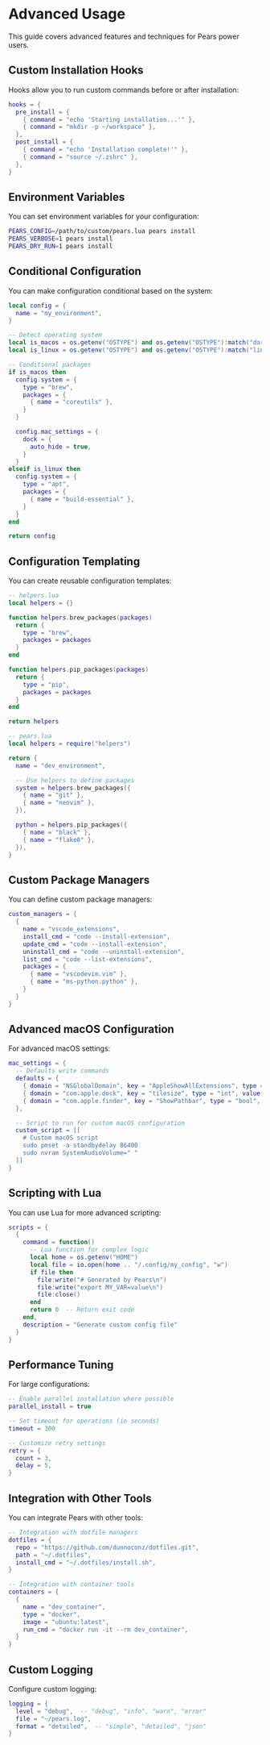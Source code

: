 # Advanced Usage

This guide covers advanced features and techniques for Pears power users.

## Custom Installation Hooks

Hooks allow you to run custom commands before or after installation:

```lua
hooks = {
  pre_install = {
    { command = "echo 'Starting installation...'" },
    { command = "mkdir -p ~/workspace" },
  },
  post_install = {
    { command = "echo 'Installation complete!'" },
    { command = "source ~/.zshrc" },
  },
}
```

## Environment Variables

You can set environment variables for your configuration:

```bash
PEARS_CONFIG=/path/to/custom/pears.lua pears install
PEARS_VERBOSE=1 pears install
PEARS_DRY_RUN=1 pears install
```

## Conditional Configuration

You can make configuration conditional based on the system:

```lua
local config = {
  name = "my_environment",
}

-- Detect operating system
local is_macos = os.getenv("OSTYPE") and os.getenv("OSTYPE"):match("darwin")
local is_linux = os.getenv("OSTYPE") and os.getenv("OSTYPE"):match("linux")

-- Conditional packages
if is_macos then
  config.system = {
    type = "brew",
    packages = {
      { name = "coreutils" },
    }
  }

  config.mac_settings = {
    dock = {
      auto_hide = true,
    }
  }
elseif is_linux then
  config.system = {
    type = "apt",
    packages = {
      { name = "build-essential" },
    }
  }
end

return config
```

## Configuration Templating

You can create reusable configuration templates:

```lua
-- helpers.lua
local helpers = {}

function helpers.brew_packages(packages)
  return {
    type = "brew",
    packages = packages
  }
end

function helpers.pip_packages(packages)
  return {
    type = "pip",
    packages = packages
  }
end

return helpers

-- pears.lua
local helpers = require("helpers")

return {
  name = "dev_environment",

  -- Use helpers to define packages
  system = helpers.brew_packages({
    { name = "git" },
    { name = "neovim" },
  }),

  python = helpers.pip_packages({
    { name = "black" },
    { name = "flake8" },
  }),
}
```

## Custom Package Managers

You can define custom package managers:

```lua
custom_managers = {
  {
    name = "vscode_extensions",
    install_cmd = "code --install-extension",
    update_cmd = "code --install-extension",
    uninstall_cmd = "code --uninstall-extension",
    list_cmd = "code --list-extensions",
    packages = {
      { name = "vscodevim.vim" },
      { name = "ms-python.python" },
    }
  }
}
```

## Advanced macOS Configuration

For advanced macOS settings:

```lua
mac_settings = {
  -- Defaults write commands
  defaults = {
    { domain = "NSGlobalDomain", key = "AppleShowAllExtensions", type = "bool", value = true },
    { domain = "com.apple.dock", key = "tilesize", type = "int", value = 36 },
    { domain = "com.apple.finder", key = "ShowPathbar", type = "bool", value = true },
  },

  -- Script to run for custom macOS configuration
  custom_script = [[
    # Custom macOS script
    sudo pmset -a standbydelay 86400
    sudo nvram SystemAudioVolume=" "
  ]]
}
```

## Scripting with Lua

You can use Lua for more advanced scripting:

```lua
scripts = {
  {
    command = function()
      -- Lua function for complex logic
      local home = os.getenv("HOME")
      local file = io.open(home .. "/.config/my_config", "w")
      if file then
        file:write("# Generated by Pears\n")
        file:write("export MY_VAR=value\n")
        file:close()
      end
      return 0  -- Return exit code
    end,
    description = "Generate custom config file"
  }
}
```

## Performance Tuning

For large configurations:

```lua
-- Enable parallel installation where possible
parallel_install = true

-- Set timeout for operations (in seconds)
timeout = 300

-- Customize retry settings
retry = {
  count = 3,
  delay = 5,
}
```

## Integration with Other Tools

You can integrate Pears with other tools:

```lua
-- Integration with dotfile managers
dotfiles = {
  repo = "https://github.com/dunnoconz/dotfiles.git",
  path = "~/.dotfiles",
  install_cmd = "~/.dotfiles/install.sh",
}

-- Integration with container tools
containers = {
  {
    name = "dev_container",
    type = "docker",
    image = "ubuntu:latest",
    run_cmd = "docker run -it --rm dev_container",
  }
}
```

## Custom Logging

Configure custom logging:

```lua
logging = {
  level = "debug",  -- "debug", "info", "warn", "error"
  file = "~/pears.log",
  format = "detailed",  -- "simple", "detailed", "json"
}
```

